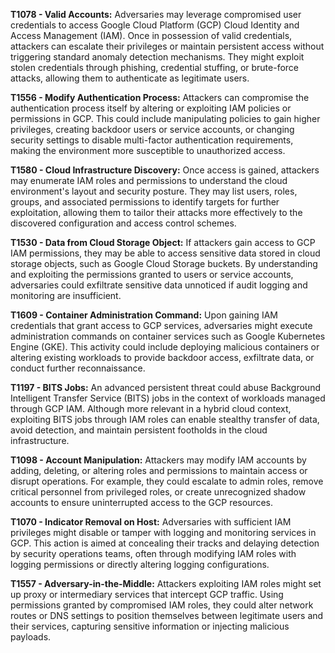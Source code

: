 **T1078 - Valid Accounts:** Adversaries may leverage compromised user credentials to access Google Cloud Platform (GCP) Cloud Identity and Access Management (IAM). Once in possession of valid credentials, attackers can escalate their privileges or maintain persistent access without triggering standard anomaly detection mechanisms. They might exploit stolen credentials through phishing, credential stuffing, or brute-force attacks, allowing them to authenticate as legitimate users.

**T1556 - Modify Authentication Process:** Attackers can compromise the authentication process itself by altering or exploiting IAM policies or permissions in GCP. This could include manipulating policies to gain higher privileges, creating backdoor users or service accounts, or changing security settings to disable multi-factor authentication requirements, making the environment more susceptible to unauthorized access.

**T1580 - Cloud Infrastructure Discovery:** Once access is gained, attackers may enumerate IAM roles and permissions to understand the cloud environment's layout and security posture. They may list users, roles, groups, and associated permissions to identify targets for further exploitation, allowing them to tailor their attacks more effectively to the discovered configuration and access control schemes.

**T1530 - Data from Cloud Storage Object:** If attackers gain access to GCP IAM permissions, they may be able to access sensitive data stored in cloud storage objects, such as Google Cloud Storage buckets. By understanding and exploiting the permissions granted to users or service accounts, adversaries could exfiltrate sensitive data unnoticed if audit logging and monitoring are insufficient.

**T1609 - Container Administration Command:** Upon gaining IAM credentials that grant access to GCP services, adversaries might execute administration commands on container services such as Google Kubernetes Engine (GKE). This activity could include deploying malicious containers or altering existing workloads to provide backdoor access, exfiltrate data, or conduct further reconnaissance.

**T1197 - BITS Jobs:** An advanced persistent threat could abuse Background Intelligent Transfer Service (BITS) jobs in the context of workloads managed through GCP IAM. Although more relevant in a hybrid cloud context, exploiting BITS jobs through IAM roles can enable stealthy transfer of data, avoid detection, and maintain persistent footholds in the cloud infrastructure.

**T1098 - Account Manipulation:** Attackers may modify IAM accounts by adding, deleting, or altering roles and permissions to maintain access or disrupt operations. For example, they could escalate to admin roles, remove critical personnel from privileged roles, or create unrecognized shadow accounts to ensure uninterrupted access to the GCP resources.

**T1070 - Indicator Removal on Host:** Adversaries with sufficient IAM privileges might disable or tamper with logging and monitoring services in GCP. This action is aimed at concealing their tracks and delaying detection by security operations teams, often through modifying IAM roles with logging permissions or directly altering logging configurations.

**T1557 - Adversary-in-the-Middle:** Attackers exploiting IAM roles might set up proxy or intermediary services that intercept GCP traffic. Using permissions granted by compromised IAM roles, they could alter network routes or DNS settings to position themselves between legitimate users and their services, capturing sensitive information or injecting malicious payloads.
